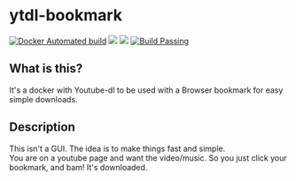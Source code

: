 
# ytdl-bookmark

[![Docker Automated build](https://img.shields.io/docker/automated/ninthwalker/ytdl-bokmark.svg)](https://hub.docker.com/r/ninthwalker/ytdl-bookmark/) ![](https://img.shields.io/docker/pulls/ninthwalker/ytdl-bookmark.svg) [![](https://images.microbadger.com/badges/image/ninthwalker/ytdl-bookmark.svg)](https://microbadger.com/images/ninthwalker/ytdl-bookmark "ytdl-bookmark") [![Build Passing](https://img.shields.io/badge/build-passing-brightgreen.svg)](https://hub.docker.com/r/ninthwalker/ytdl-bookmark/)  

## What is this?
It's a docker with Youtube-dl to be used with a Browser bookmark for easy simple downloads.  

## Description
This isn't a GUI.
The idea is to make things fast and simple.  
You are on a youtube page and want the video/music. So you just click your bookmark, and bam! It's downloaded.  